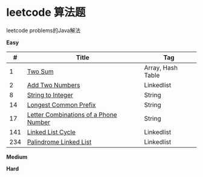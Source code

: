 # leetcode 算法题

leetcode problems的Java解法




**Easy**

| # | Title | Tag |
| --- | --- | --- |
| 1 | [Two Sum](https://github.com/leonzone/leetcode/tree/master/note/001) | Array, Hash Table |
| 2 | [Add Two Numbers](https://github.com/leonzone/leetcode/tree/master/note/002) | Linkedlist |
| 8 | [String to Integer](https://github.com/leonzone/leetcode/tree/master/note/008) | String |
| 14 | [Longest Common Prefix](https://github.com/leonzone/leetcode/tree/master/note/014) | String |
| 17 | [Letter Combinations of a Phone Number](https://github.com/leonzone/leetcode/tree/master/note/017) | String |
| 141 | [Linked List Cycle](https://github.com/leonzone/leetcode/tree/master/note/141) | Linkedlist |
| 234 | [Palindrome Linked List](https://github.com/leonzone/leetcode/tree/master/note/234) | Linkedlist |

**Medium**






**Hard**
